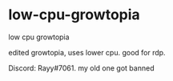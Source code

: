 # low-cpu-growtopia
low cpu growtopia

edited growtopia, uses lower cpu. good for rdp.

Discord: Rayy#7061. my old one got banned


